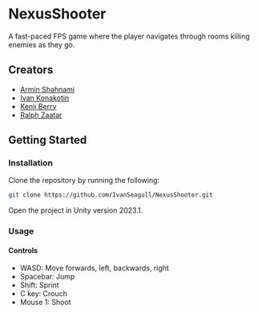 # NexusShooter

A fast-paced FPS game where the player navigates through rooms killing enemies as they go.

## Creators
- [Armin Shahnami](https://github.com/ashahnami)
- [Ivan Konakotin](https://github.com/IvanSeagull)
- [Kenji Berry](https://github.com/kenji-berry)
- [Ralph Zaatar](https://github.com/Ralphzaatar)

## Getting Started

### Installation

Clone the repository by running the following:

```bash
git clone https://github.com/IvanSeagull/NexusShooter.git
```

Open the project in Unity version 2023.1.

### Usage

#### Controls

- WASD: Move forwards, left, backwards, right
- Spacebar: Jump
- Shift: Sprint
- C key: Crouch
- Mouse 1: Shoot



